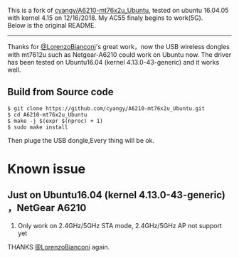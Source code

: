 This is a fork of [cyangy/A6210-mt76x2u_Ubuntu](https://github.com/cyangy/A6210-mt76x2u_Ubuntu), tested on ubuntu 16.04.05 with kernel 4.15 on 12/16/2018. My AC55 finaly begins to work(5G).  
Below is the original README.  

---

Thanks  for  [@LorenzoBianconi](https://github.com/LorenzoBianconi)'s great  work，now the USB wireless  dongles  with mt7612u  such as Netgear-A6210  could work on Ubuntu  now. The driver has been tested on Ubuntu16.04 (kernel 4.13.0-43-generic) and it works well.

## Build from Source code

```
$ git clone https://github.com/cyangy/A6210-mt76x2u_Ubuntu.git
$ cd A6210-mt76x2u_Ubuntu
$ make -j $(expr $(nproc) + 1)
$ sudo make install
```
Then pluge  the  USB dongle,Every thing will be ok.
# Known issue
## Just  on  Ubuntu16.04 (kernel 4.13.0-43-generic) ，NetGear A6210
    
1. Only work on 2.4GHz/5GHz STA mode, 2.4GHz/5GHz AP not support yet

THANKS [@LorenzoBianconi](https://github.com/LorenzoBianconi) again.
